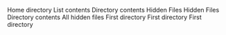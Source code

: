 Home directory
List contents
Directory contents
Hidden Files
Hidden Files
 Directory contents
All hidden files
First directory
First directory
First directory
